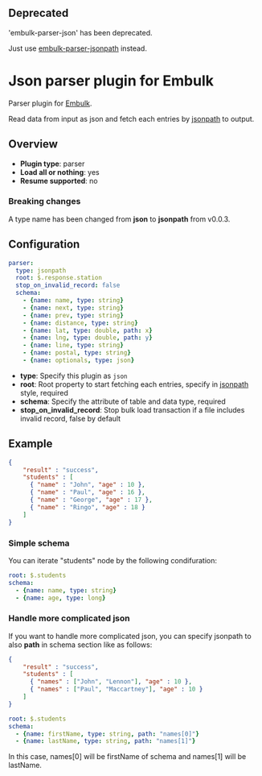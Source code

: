 ## Deprecated

'embulk-parser-json' has been deprecated.

Just use [embulk-parser-jsonpath](https://rubygems.org/gems/embulk-parser-jsonpath) instead.


# Json parser plugin for Embulk

Parser plugin for [Embulk](https://github.com/embulk/embulk).

Read data from input as json and fetch each entries by [jsonpath](http://goessner.net/articles/JsonPath/) to output.



## Overview

* **Plugin type**: parser
* **Load all or nothing**: yes
* **Resume supported**: no

### Breaking changes

A type name has been changed from **json** to **jsonpath** from v0.0.3.

## Configuration

```yaml
parser:
  type: jsonpath
  root: $.response.station
  stop_on_invalid_record: false
  schema:
    - {name: name, type: string}
    - {name: next, type: string}
    - {name: prev, type: string}
    - {name: distance, type: string}
    - {name: lat, type: double, path: x}
    - {name: lng, type: double, path: y}
    - {name: line, type: string}
    - {name: postal, type: string}
    - {name: optionals, type: json}
```

- **type**: Specify this plugin as `json`
- **root**: Root property to start fetching each entries, specify in [jsonpath](http://goessner.net/articles/JsonPath/) style, required
- **schema**: Specify the attribute of table and data type, required
- **stop_on_invalid_record**: Stop bulk load transaction if a file includes invalid record, false by default


## Example

```json
{
    "result" : "success",
    "students" : [
      { "name" : "John", "age" : 10 },
      { "name" : "Paul", "age" : 16 },
      { "name" : "George", "age" : 17 },
      { "name" : "Ringo", "age" : 18 }
    ]
}
```

### Simple schema

You can iterate "students" node by the following condifuration:

```yaml
root: $.students
schema:
  - {name: name, type: string}
  - {name: age, type: long}
```

### Handle more complicated json


If you want to handle more complicated json, you can specify jsonpath to also **path** in schema section like as follows:

```json
{
    "result" : "success",
    "students" : [
      { "names" : ["John", "Lennon"], "age" : 10 },
      { "names" : ["Paul", "Maccartney"], "age" : 10 }
    ]
}
```

```yaml
root: $.students
schema:
  - {name: firstName, type: string, path: "names[0]"}
  - {name: lastName, type: string, path: "names[1]"}
```

In this case, names[0] will be firstName of schema and names[1] will be lastName.
